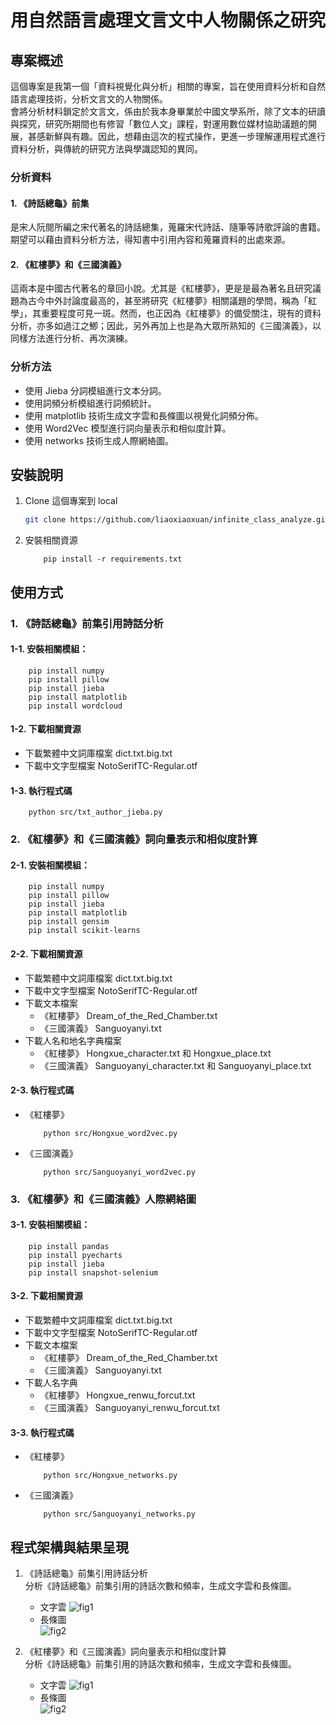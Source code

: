 # 用自然語言處理文言文中人物關係之研究

## 專案概述

這個專案是我第一個「資料視覺化與分析」相關的專案，旨在使用資料分析和自然語言處理技術，分析文言文的人物關係。  
會將分析材料鎖定於文言文，係由於我本身畢業於中國文學系所，除了文本的研讀與探究，研究所期間也有修習「數位人文」課程，對運用數位媒材協助議題的開展，甚感新鮮與有趣。因此，想藉由這次的程式操作，更進一步理解運用程式進行資料分析，與傳統的研究方法與學識認知的異同。

### 分析資料

#### 1. 《詩話總龜》前集  
是宋人阮閱所編之宋代著名的詩話總集，蒐羅宋代詩話、隨筆等詩歌評論的書籍。期望可以藉由資料分析方法，得知書中引用內容和蒐羅資料的出處來源。

#### 2. 《紅樓夢》和《三國演義》  
這兩本是中國古代著名的章回小說。尤其是《紅樓夢》，更是是最為著名且研究議題為古今中外討論度最高的，甚至將研究《紅樓夢》相關議題的學問，稱為「紅學」，其重要程度可見一斑。然而，也正因為《紅樓夢》的備受關注，現有的資料分析，亦多如過江之鯽；因此，另外再加上也是為大眾所熟知的《三國演義》，以同樣方法進行分析、再次演練。

### 分析方法
+ 使用 Jieba 分詞模組進行文本分詞。
+ 使用詞頻分析模組進行詞頻統計。
+ 使用 matplotlib 技術生成文字雲和長條圖以視覺化詞頻分佈。
+ 使用 Word2Vec 模型進行詞向量表示和相似度計算。
+ 使用 networks 技術生成人際網絡圖。

## 安裝說明

1. Clone 這個專案到 local  
    ```bash
    git clone https://github.com/liaoxiaoxuan/infinite_class_analyze.git
    ```

2. 安裝相關資源
    ```
        pip install -r requirements.txt  
    ```

## 使用方式

### 1. 《詩話總龜》前集引用詩話分析

#### 1-1. 安裝相關模組：  
```
    pip install numpy
    pip install pillow
    pip install jieba
    pip install matplotlib
    pip install wordcloud
```

#### 1-2. 下載相關資源
+ 下載繁體中文詞庫檔案 dict.txt.big.txt
+ 下載中文字型檔案 NotoSerifTC-Regular.otf

#### 1-3. 執行程式碼
```
    python src/txt_author_jieba.py
```

### 2. 《紅樓夢》和《三國演義》詞向量表示和相似度計算

#### 2-1. 安裝相關模組：  
```
    pip install numpy
    pip install pillow
    pip install jieba
    pip install matplotlib
    pip install gensim
    pip install scikit-learns
```

#### 2-2. 下載相關資源
+ 下載繁體中文詞庫檔案 dict.txt.big.txt
+ 下載中文字型檔案 NotoSerifTC-Regular.otf
+ 下載文本檔案
    - 《紅樓夢》 Dream_of_the_Red_Chamber.txt  
    - 《三國演義》 Sanguoyanyi.txt
+ 下載人名和地名字典檔案
    - 《紅樓夢》 Hongxue_character.txt 和 Hongxue_place.txt
    - 《三國演義》 Sanguoyanyi_character.txt 和 Sanguoyanyi_place.txt

#### 2-3. 執行程式碼
+ 《紅樓夢》
    ```
        python src/Hongxue_word2vec.py
    ```
+ 《三國演義》
    ```
        python src/Sanguoyanyi_word2vec.py
    ```

### 3. 《紅樓夢》和《三國演義》人際網絡圖

#### 3-1. 安裝相關模組：  
```
    pip install pandas
    pip install pyecharts
    pip install jieba
    pip install snapshot-selenium
```

#### 3-2. 下載相關資源
+ 下載繁體中文詞庫檔案 dict.txt.big.txt
+ 下載中文字型檔案 NotoSerifTC-Regular.otf
+ 下載文本檔案
    - 《紅樓夢》 Dream_of_the_Red_Chamber.txt  
    - 《三國演義》 Sanguoyanyi.txt
+ 下載人名字典
    - 《紅樓夢》 Hongxue_renwu_forcut.txt
    - 《三國演義》 Sanguoyanyi_renwu_forcut.txt

#### 3-3. 執行程式碼
+ 《紅樓夢》
    ```
        python src/Hongxue_networks.py
    ```
+ 《三國演義》
    ```
        python src/Sanguoyanyi_networks.py
    ```

## 程式架構與結果呈現

1. 《詩話總龜》前集引用詩話分析  
    分析《詩話總龜》前集引用的詩話次數和頻率，生成文字雲和長條圖。  
    + 文字雲
    ![fig1](./src/book_wc.png)  
    + 長條圖  
    ![fig2](./src/book_plt.png)  

2. 《紅樓夢》和《三國演義》詞向量表示和相似度計算  
    分析《詩話總龜》前集引用的詩話次數和頻率，生成文字雲和長條圖。  
    + 文字雲
    ![fig1](./src/book_wc.png)  
    + 長條圖  
    ![fig2](./src/book_plt.png)  